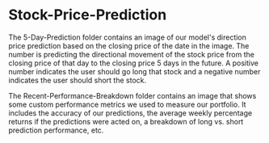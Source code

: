 # Stock-Price-Prediction



The 5-Day-Prediction folder contains an image of our model's direction price prediction based on the closing price of the date in the image.  The number is predicting the directional movement of the stock price from the closing price of that day to the closing price 5 days in the future.  A positive number indicates the user should go long that stock and a negative number indicates the user should short the stock.

The Recent-Performance-Breakdown folder contains an image that shows some custom performance metrics we used to measure our portfolio.  It includes the accuracy of our predictions, the average weekly percentage returns if the predictions were acted on, a breakdown of long vs. short prediction performance, etc.

